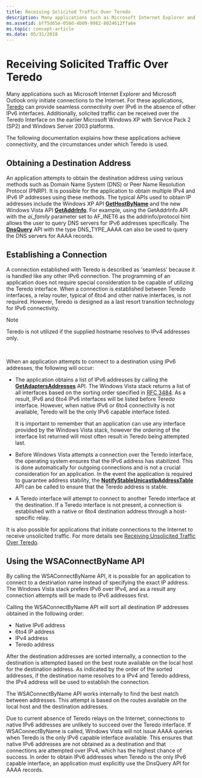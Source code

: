 ```yaml
---
title: Receiving Solicited Traffic Over Teredo
description: Many applications such as Microsoft Internet Explorer and Microsoft Outlook only initiate connections to the Internet.
ms.assetid: bff5d65e-050d-4b09-9982-8024612ffa6e
ms.topic: concept-article
ms.date: 05/31/2018
---
```


# Receiving Solicited Traffic Over Teredo

Many applications such as Microsoft Internet Explorer and Microsoft Outlook only initiate connections to the Internet. For these applications, [Teredo](about-teredo.md) can provide seamless connectivity over IPv6 in the absence of other IPv6 interfaces. Additionally, solicited traffic can be received over the Teredo Interface on the earlier Microsoft Windows XP with Service Pack 2 (SP2) and Windows Server 2003 platforms.

The following documentation explains how these applications achieve connectivity, and the circumstances under which Teredo is used.

## Obtaining a Destination Address

An application attempts to obtain the destination address using various methods such as Domain Name System (DNS) or Peer Name Resolution Protocol (PNRP). It is possible for the application to obtain multiple IPv4 and IPv6 IP addresses using these methods. The typical APIs used to obtain IP addresses include the Windows XP API [**GetHostByName**](/windows/desktop/api/wsipv6ok/nf-wsipv6ok-gethostbyname) and the new Windows Vista API [**GetAddrInfo**](/windows/desktop/api/ws2tcpip/nf-ws2tcpip-getaddrinfo). For example, using the GetAddrInfo API with the *ai\_family* parameter set to AF\_INET6 as the addrinfo/protocol hint allows the user to query DNS servers for IPv6 addresses specifically. The [**DnsQuery**](/windows/desktop/api/windns/nf-windns-dnsquery_a) API with the type DNS\_TYPE\_AAAA can also be used to query the DNS servers for AAAA records.

## Establishing a Connection

A connection established with Teredo is described as 'seamless' because it is handled like any other IPv6 connection. The programming of an application does not require special consideration to be capable of utilizing the Teredo interface. When a connection is established between Teredo interfaces, a relay router, typical of 6to4 and other native interfaces, is not required. However, Teredo is designed as a last resort transition technology for IPv6 connectivity.

> [!Note]  
> Teredo is not utilized if the supplied hostname resolves to IPv4 addresses only.

 

When an application attempts to connect to a destination using IPv6 addresses, the following will occur:

-   The application obtains a list of IPv6 addresses by calling the [**GetAdaptersAddresses**](/windows/desktop/api/iphlpapi/nf-iphlpapi-getadaptersaddresses) API. The Windows Vista stack returns a list of all interfaces based on the sorting order specified in [RFC 3484](https://www.irt.org/rfc/rfc3484.htm). As a result, IPv6 and 6to4 IPv6 interfaces will be listed before Teredo interface. However, when native IPv6 or 6to4 connectivity is not available, Teredo will be the only IPv6 capable interface listed.

    It is important to remember that an application can use any interface provided by the Windows Vista stack, however the ordering of the interface list returned will most often result in Teredo being attempted last.

-   Before Windows Vista attempts a connection over the Teredo interface, the operating system ensures that the IPv6 address has stabilized. This is done automatically for outgoing connections and is not a crucial consideration for an application. In the event the application is required to guarantee address stability, the [**NotifyStableUnicastIpAddressTable**](/windows/desktop/api/netioapi/nf-netioapi-notifystableunicastipaddresstable) API can be called to ensure that the Teredo address is stable.

-   A Teredo interface will attempt to connect to another Teredo interface at the destination. If a Teredo interface is not present, a connection is established with a native or 6to4 destination address through a host-specific relay.

It is also possible for applications that initiate connections to the Internet to receive unsolicited traffic. For more details see [Receiving Unsolicited Traffic Over Teredo](receiving-unsolicited-traffic-over-teredo.md).

## Using the WSAConnectByName API

By calling the WSAConnectByName API, it is possible for an application to connect to a destination name instead of specifying the exact IP address. The Windows Vista stack prefers IPv6 over IPv4, and as a result any connection attempts will be made to IPv6 addresses first.

Calling the WSAConnectByName API will sort all destination IP addresses obtained in the following order:

-   Native IPv6 address
-   6to4 IP address
-   IPv4 address
-   Teredo address

After the destination addresses are sorted internally, a connection to the destination is attempted based on the best route available on the local host for the destination address. As indicated by the order of the sorted addresses, if the destination name resolves to a IPv4 and Teredo address, the IPv4 address will be used to establish the connection.

The WSAConnectByName API works internally to find the best match between addresses. This attempt is based on the routes available on the local host and the destination addresses.

Due to current absence of Teredo relays on the Internet, connections to native IPv6 addresses are unlikely to succeed over the Teredo interface. If WSAConnectByName is called, Windows Vista will not issue AAAA queries when Teredo is the only IPv6 capable interface available. This ensures that native IPv6 addresses are not obtained as a destination and that connections are attempted over IPv4, which has the highest chance of success. In order to obtain IPv6 addresses when Teredo is the only IPv6 capable interface, an application must explicitly use the DnsQuery API for AAAA records.

 

 
